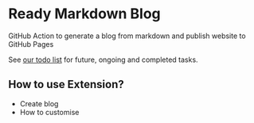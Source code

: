 # Ready Markdown Blog

GitHub Action to generate a blog from markdown and publish website to GitHub Pages

See [our todo list](./TODO.md) for future, ongoing and completed tasks.

## How to use Extension?
- Create blog
- How to customise
